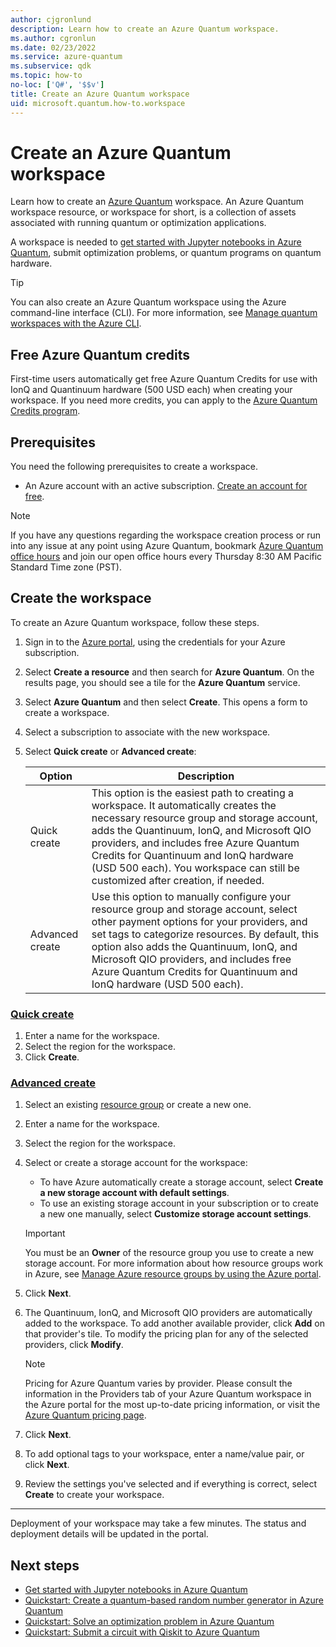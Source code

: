 ```yaml
---
author: cjgronlund
description: Learn how to create an Azure Quantum workspace.
ms.author: cgronlun
ms.date: 02/23/2022
ms.service: azure-quantum
ms.subservice: qdk
ms.topic: how-to
no-loc: ['Q#', '$$v']
title: Create an Azure Quantum workspace
uid: microsoft.quantum.how-to.workspace
---
```


# Create an Azure Quantum workspace

Learn how to create an [Azure Quantum](xref:microsoft.quantum.azure-quantum-overview) workspace. An Azure Quantum workspace resource, or workspace for short, is a collection of assets associated with running quantum or optimization applications.

A workspace is needed to [get started with Jupyter notebooks in Azure Quantum](xref:microsoft.quantum.get-started.notebooks), submit optimization problems, or quantum programs on quantum hardware.

> [!TIP]
> You can also create an Azure Quantum workspace using the Azure command-line interface (CLI). For more information, see [Manage quantum workspaces with the Azure CLI](xref:microsoft.quantum.workspaces-cli).


## Free Azure Quantum credits

First-time users automatically get free Azure Quantum Credits for use with IonQ and Quantinuum hardware (500 USD each) when creating your workspace. If you need more credits, you can apply to the [Azure Quantum Credits program](https://aka.ms/aq/credits).

## Prerequisites

You need the following prerequisites to create a workspace.

- An Azure account with an active subscription. [Create an account for free](https://azure.microsoft.com/free/?WT.mc_id=A261C142F).


> [!NOTE]
> If you have any questions regarding the workspace creation process or run into any issue at any point using Azure Quantum, bookmark [Azure Quantum office hours](https://aka.ms/AQ/OfficeHours) and join our open office hours every Thursday 8∶30 AM Pacific Standard Time zone (PST).

## Create the workspace

To create an Azure Quantum workspace, follow these steps.

1. Sign in to the [Azure portal](https://portal.azure.com), using the credentials for your Azure subscription.

1. Select **Create a resource** and then search for **Azure Quantum**. On the results page, you should see a tile for the **Azure Quantum** service.

1. Select **Azure Quantum** and then select  **Create**. This opens a form to create a workspace.

1. Select a subscription to associate with the new workspace. 
1. Select **Quick create** or **Advanced create**:

   |Option | Description |
   |--- | --- |
   | Quick create | This option is the easiest path to creating a workspace. It automatically creates the necessary resource group and storage account, adds the Quantinuum, IonQ, and Microsoft QIO providers, and includes free Azure Quantum Credits for Quantinuum and IonQ hardware (USD 500 each). You workspace can still be customized after creation, if needed. |
   | Advanced create | Use this option to manually configure your resource group and storage account, select other payment options for your providers, and set tags to categorize resources. By default, this option also adds the Quantinuum, IonQ, and Microsoft QIO providers, and includes free Azure Quantum Credits for Quantinuum and IonQ hardware (USD 500 each). |


### [Quick create](#tab/tabid-quick)

1. Enter a name for the workspace. 
1. Select the region for the workspace.
1. Click **Create**.

### [Advanced create](#tab/tabid-advanced)

1. Select an existing [resource group](/azure/azure-resource-manager/management/manage-resource-groups-portal)  or create a new one.
1. Enter a name for the workspace.
1. Select the region for the workspace.
1. Select or create a storage account for the workspace:
   - To have Azure automatically create a storage account, select **Create a new storage account with default settings**.
   - To use an existing storage account in your subscription or to create a new one manually, select **Customize storage account settings**.

   > [!IMPORTANT]
   > You must be an **Owner** of the resource group you use to create a new storage account. For more information about how resource groups work in Azure, see [Manage Azure resource groups by using the Azure portal](/azure/azure-resource-manager/management/manage-resource-groups-portal).

1. Click **Next**. 
1. The Quantinuum, IonQ, and Microsoft QIO providers are automatically added to the workspace. To add another available provider, click **Add** on that provider's tile. To modify the pricing plan for any of the selected providers, click **Modify**. 

    > [!NOTE]
    > Pricing for Azure Quantum varies by provider. Please consult the information in the Providers tab of your Azure Quantum workspace in the Azure portal for the most up-to-date pricing information, or visit the [Azure Quantum pricing page](https://azure.microsoft.com/pricing/details/azure-quantum/).

1. Click **Next**.
1. To add optional tags to your workspace, enter a name/value pair, or click **Next**. 
1. Review the settings you've selected and if everything is correct, select **Create** to create your workspace.

***

Deployment of your workspace may take a few minutes. The status and deployment details will be updated in the portal. 

## Next steps

- [Get started with Jupyter notebooks in Azure Quantum](xref:microsoft.quantum.get-started.notebooks)
- [Quickstart: Create a quantum-based random number generator in Azure Quantum](xref:microsoft.quantum.quickstarts.computing)
- [Quickstart: Solve an optimization problem in Azure Quantum](xref:microsoft.quantum.quickstarts.optimization.qio)
- [Quickstart: Submit a circuit with Qiskit to Azure Quantum](xref:microsoft.quantum.quickstarts.computing.qiskit)
